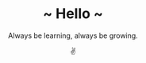 <h1 align="center">~ Hello ~</h1>

<p align="center">Always be learning, always be growing.</p>
<p align="center">✌️</p>
